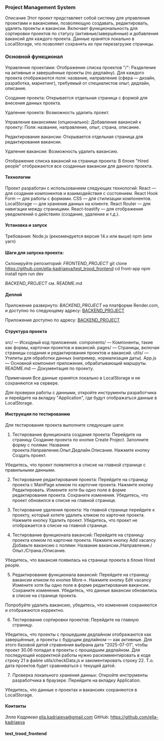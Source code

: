 ### Project Management System

Описание
Этот проект представляет собой систему для управления проектами и вакансиями, позволяющую создавать, редактировать, удалять проекты и вакансии. Включает функциональность для сортировки проектов по статусу (активные/завершённые) и добавления вакансий для каждого проекта.
Данные хранятся локально в LocalStorage, что позволяет сохранять их при перезагрузке страницы.

### Основной функционал

Управление проектами:
Отображение списка проектов "/":
Разделение на активные и завершённые проекты (по дедлайну).
Для каждого проекта отображаются поля: название, направление (сфера — дизайн, разработка, маркетинг), требуемый от специалистов опыт, дедлайн, описание.

Создание проекта:
Открывается отдельная страница с формой для внесения данных проекта.

Удаление проекта:
Возможность удалить проект.

Управление вакансиями (опционально):
Добавление вакансий к проекту:
Поля: название, направление, опыт, страна, описание.

Редактирование вакансии:
Открывается отдельная страница для редактирования вакансии.

Удаление вакансии:
Возможность удалить вакансию.

Отображение списка вакансий на странице проекта:
В блоке "Hired people" отображаются все созданные вакансии для данного проекта.

#### Технологии

Проект разработан с использованием следующих технологий:
React — для создания компонентов и взаимодействия с состоянием.
React Hook Form — для работы с формами.
CSS — для стилизации компонентов.
LocalStorage — для хранения данных на клиенте.
React Router — для навигации между страницами.
React-toastify — для отображения уведомлений о действиях (создание, удаление и т.д.).

#### Установка и запуск

Требования:
Node.js (рекомендуется версия 14.x или выше)
npm (или yarn)

#### Шаги для запуска проекта:

Склонируйте репозиторий:
_FRONTEND_PROJECT_
git clone https://github.com/ella-kadriaeva/test_trood_frontend
cd front-app
npm install
npm run dev

_BACKEND_PROJECT_
cм. README.md

#### Деплой

Приложение развернуто:
_BACKEND_PROJECT_ на платформе Render.com, и доступно по следующему адресу: [BACKEND_PROJECT](https://test-trood-backend.onrender.com)

Приложение доступно по адресу: [BACKEND_PROJECT](https://pro-vacancy.pp.ua)

#### Структура проекта

src/ — Исходный код приложения.
components/ — Компоненты, такие как формы, карточки проектов и вакансий.
pages/ — Страницы, включая страницы создания и редактирования проектов и вакансий.
utils/ — Утилиты для обработки данных (например, нормализация даты).
App.js — Основной компонент приложения, обрабатывающий маршруты.
README.md — Документация по проекту.

Примечания
Все данные хранятся локально в LocalStorage и не сохраняются на сервере.

Для проверки работы с данными, откройте инструменты разработчика и перейдите на вкладку "Application", где будут отображаться данные в LocalStorage.

#### Инструкция по тестированию

Для тестирования проекта выполните следующие шаги:

1. Тестирование функционала создания проекта:
   Перейдите на страницу Создание проекта по кнопке Create Project.
   Заполните форму с полями: Название проекта.Направление.Опыт.Дедлайн.Описание.
   Нажмите кнопку Создать проект.

Убедитесь, что проект появляется в списке на главной странице с правильными данными.

2. Тестирование редактирования проекта:
   Перейдите на страницу проекта с MainPage кликом по карточке проекта.
   Нажмите кнопку Редактировать.
   Измените хотя бы одно поле в форме редактирования проекта.
   Сохраните изменения.
   Убедитесь, что проект обновился в списке на главной странице.

3. Тестирование удаления проекта:
   На главной странице перейдите к проекту, который хотите удалить кликом по карточке проекта.
   Нажмите кнопку Удалить проект.
   Убедитесь, что проект не отображается в списке на главной странице.

4. Тестирование функционала вакансий:
   Перейдите на страницу проекта кликом по карточке проекта.
   Нажмите кнопку Add vacancy
   Добавьте вакансию с полями:
   Название вакансии./Направление./Опыт./Страна./Описание.

Убедитесь, что вакансия появилась на странице проекта в блоке Hired people.

5.  Редактирование функционала вакансий:
    Перейдите на страницу вакансии кликом по кнопке More->.
    Нажмите кнопку Edit vacancy
    Измените хотя бы одно поле в форме редактирования вакансии.
    Сохраните изменения.
    Убедитесь, что данные вакансии обновились в списке на странице проекта.

Попробуйте удалить вакансию, убедитесь, что изменения сохраняются и отображаются корректно.

6. Тестирование сортировки проектов:
   Перейдите на главную страницу.

Убедитесь, что проекты с прошедшим дедлайном отображаются как завершённые, а проекты с будущим дедлайном — как активные. Для этого базовой датой стравнения выбрана дата "2025-07-01", чтобы проект 30.06 попадал в проекты с прошедшим дедлайном. Для последующей корректной работы нужно раскомментировать в коде строку 21 в файле utils/checkData.js и закоментировать строку 22. Т.о. дата проектов будет сравниваться с текущей датой.

7. Проверка локального хранения данных:
   Откройте инструменты разработчика в браузере.
   Перейдите на вкладку Application.

Убедитесь, что данные о проектах и вакансиях сохраняются в LocalStorage.

#### Контакты

*Элла Кадряева*
ella.kadriaieva@gmail.com
GitHub: https://github.com/ella-kadriaeva

#### test_trood_frontend

